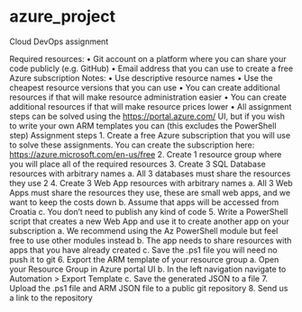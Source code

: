# azure_project
Cloud DevOps assignment

Required resources:
•
Git account on a platform where you can share your code publicly (e.g. GitHub)
•
Email address that you can use to create a free Azure subscription
Notes:
•
Use descriptive resource names
•
Use the cheapest resource versions that you can use
•
You can create additional resources if that will make resource administration easier
•
You can create additional resources if that will make resource prices lower
•
All assignment steps can be solved using the https://portal.azure.com/ UI, but if you wish to write your own ARM templates you can (this excludes the PowerShell step)
Assignment steps
1.
Create a free Azure subscription that you will use to solve these assignments. You can create the subscription here: https://azure.microsoft.com/en-us/free
2.
Create 1 resource group where you will place all of the required resources
3.
Create 3 SQL Database resources with arbitrary names
a.
All 3 databases must share the resources they use
2
4.
Create 3 Web App resources with arbitrary names
a.
All 3 Web Apps must share the resources they use, these are small web apps, and we want to keep the costs down
b.
Assume that apps will be accessed from Croatia
c.
You don’t need to publish any kind of code
5.
Write a PowerShell script that creates a new Web App and use it to create another app on your subscription
a.
We recommend using the Az PowerShell module but feel free to use other modules instead
b.
The app needs to share resources with apps that you have already created
c.
Save the .ps1 file you will need no push it to git
6.
Export the ARM template of your resource group
a.
Open your Resource Group in Azure portal UI
b.
In the left navigation navigate to Automation > Export Template
c.
Save the generated JSON to a file
7.
Upload the .ps1 file and ARM JSON file to a public git repository
8.
Send us a link to the repository
